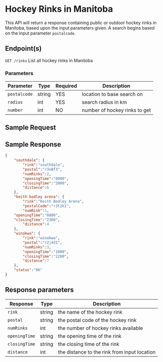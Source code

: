 # Hockey Rinks in Manitoba

This API will return a response containing public or outdoor hockey rinks in Manitoba, based upon the input parameters given. A search begins based on the input parameter `postalcode`.

## Endpoint(s)

`GET /rinks` List all hockey rinks in Manitoba

### Parameters

| Parameter   |  Type  | Required |        Description            |
|-------------|--------|----------|-------------------------------|
| `postalcode`| string | YES      | location to base search on    |
| `radius`    |   int  | YES      | search radius in km           |
| `number`    |   int  | NO       | number of hockey rinks to get |

## Sample Request


## Sample Response

``` json
{
    "southdale": {
        "rink":"southdale",
        "postal":"r3n0f3",
        "numRinks":2,
        "openingTime":"0900",
        "closingTime":"2000",
        "distance":6
    },     
    "keith bodley arena": { 
        "rink":"Keith Bodley Arena",
        "postalCode":"r3t2k1",
        "numRink":1,
	"openingTime":"0800",
	"closingTime":"2300",
        "distance":4
    },
    "winakwa": {
        "rink":"winakwa",
        "postal":"r2j4d1",
        "numRinks":3,
        "openingTime":"1000",
        "closingTime":"2200",
        "distance":7
    },
    "status":"OK"
}
```

## Response parameters

| Response   |  Type  |          Description          |
|-------------|--------|------------------------------|
| `rink`| string | the name of the hockey rink    |
| `postal`    |   string  | the postal code of the hockey rink          |
| `numRinks`    |   int  | the number of hockey rinks available |
| `openingTime`| string | the opening time of the rink    |
| `closingTime`| string | the closing time of the rink    |
| `distance`| int | the distance to the rink from input location    |
